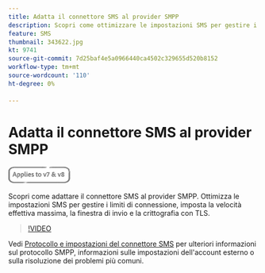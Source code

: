 ```yaml
---
title: Adatta il connettore SMS al provider SMPP
description: Scopri come ottimizzare le impostazioni SMS per gestire i limiti di connessione, impostare la velocità effettiva massima, la finestra di invio e la crittografia con TLS.
feature: SMS
thumbnail: 343622.jpg
kt: 9741
source-git-commit: 7d25baf4e5a0966440ca4502c329655d520b8152
workflow-type: tm+mt
source-wordcount: '110'
ht-degree: 0%

---
```



# Adatta il connettore SMS al provider SMPP

![Si applica a V7, V8](../assets/V7-V8-stamp.png)

Scopri come adattare il connettore SMS al provider SMPP. Ottimizza le impostazioni SMS per gestire i limiti di connessione, imposta la velocità effettiva massima, la finestra di invio e la crittografia con TLS.

>[!VIDEO](https://video.tv.adobe.com/v/343607?quality=12)

Vedi [Protocollo e impostazioni del connettore SMS](https://experienceleague.adobe.com/docs/campaign-classic/using/sending-messages/sending-messages-on-mobiles/sms-protocol.html?lang=en#sending-messages) per ulteriori informazioni sul protocollo SMPP, informazioni sulle impostazioni dell&#39;account esterno o sulla risoluzione dei problemi più comuni.